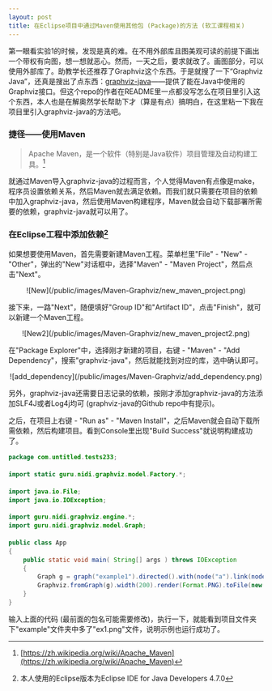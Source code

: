 ```yaml
---
layout: post
title: 在Eclipse项目中通过Maven使用其他包 (Package)的方法 (软工课程相关)
---
```


第一眼看实验1的时候，发现是真的难。在不用外部库且图美观可读的前提下画出一个带权有向图，想一想就恶心。然而，一天之后，要求就改了。画图部分，可以使用外部库了。助教学长还推荐了Graphviz这个东西。于是就搜了一下“Graphviz Java”，还真是搜出了点东西：[graphviz-java](https://github.com/nidi3/graphviz-java)——提供了能在Java中使用的Graphviz接口。但这个repo的作者在README里一点都没写怎么在项目里引入这个东西，本人也是在解奥然学长帮助下才（算是有点）搞明白，在这里粘一下我在项目里引入graphviz-java的方法吧。

### 捷径——使用Maven

> Apache Maven，是一个软件（特别是Java软件）项目管理及自动构建工具。[^1]

就通过Maven导入graphviz-java的过程而言，个人觉得Maven有点像是make，程序员设置依赖关系，然后Maven就去满足依赖。而我们就只需要在项目的依赖中加入graphviz-java，然后使用Maven构建程序，Maven就会自动下载部署所需要的依赖，graphviz-java就可以用了。

### 在Eclipse工程中添加依赖[^2]

如果想要使用Maven，首先需要新建Maven工程。菜单栏里"File" - "New" - "Other"，弹出的"New"对话框中，选择"Maven" - "Maven Project"，然后点击"Next"。

<center>
![New](/public/images/Maven-Graphviz/new_maven_project.png)
</center>

接下来，一路"Next"，随便填好"Group ID"和"Artifact ID"，点击"Finish"，就可以新建一个Maven工程。

<center>
![New2](/public/images/Maven-Graphviz/new_maven_project2.png)
</center>

在"Package Explorer"中，选择刚才新建的项目，右键 - "Maven" - "Add Dependency"，搜索"graphviz-java"，然后就能找到对应的库，选中确认即可。

<center>
![add_dependency](/public/images/Maven-Graphviz/add_dependency.png)
</center>

另外，graphviz-java还需要日志记录的依赖，按刚才添加graphviz-java的方法添加SLF4J或者Log4j均可 (graphviz-java的Github repo中有提示)。

之后，在项目上右键 - "Run as" - "Maven Install"，之后Maven就会自动下载所需依赖，然后构建项目。看到Console里出现"Build Success"就说明构建成功了。

```java
package com.untitled.tests233;

import static guru.nidi.graphviz.model.Factory.*;

import java.io.File;
import java.io.IOException;

import guru.nidi.graphviz.engine.*;
import guru.nidi.graphviz.model.Graph;

public class App
{
    public static void main( String[] args ) throws IOException
    {
    	Graph g = graph("example1").directed().with(node("a").link(node("b")));
    	Graphviz.fromGraph(g).width(200).render(Format.PNG).toFile(new File("example/ex1.png"));
    }
}

```

输入上面的代码 (最前面的包名可能需要修改)，执行一下，就能看到项目文件夹下"example"文件夹中多了"ex1.png"文件，说明示例也运行成功了。


[^1]: [https://zh.wikipedia.org/wiki/Apache_Maven](https://zh.wikipedia.org/wiki/Apache_Maven)
[^2]: 本人使用的Eclipse版本为Eclipse IDE for Java Developers 4.7.0

